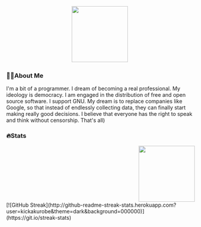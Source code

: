 <div id="header" align="center">
  <img src="https://static.miraheze.org/projectsekaiwiki/a/a1/Miku_chibi.png" width="150"/>
  <img src="https://komarev.com/ghpvc/?username=kickakurobe&style=flat-square&color=blue" alt=""/>
</div>
      
### :man_technologist:About Me
I'm a bit of a programmer. I dream of becoming a real professional. My ideology is democracy. I am engaged in the distribution of free and open source software. I support GNU. My dream is to replace companies like Google, so that instead of endlessly collecting data, they can finally start making really good decisions. I believe that everyone has the right to speak and think without censorship. That's all)
### :fire:Stats
<div id="header" align="right">
  <img src="https://i.pinimg.com/originals/ee/7c/16/ee7c167e8333fa4a4ee2001caf3cf2bd.png" width="150"/>
</div>
[![GitHub Streak](http://github-readme-streak-stats.herokuapp.com?user=kickakurobe&theme=dark&background=000000)](https://git.io/streak-stats)
